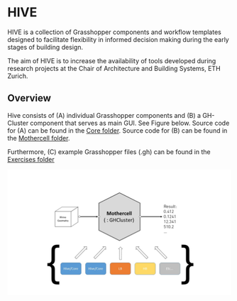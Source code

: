 # HIVE

HIVE is a collection of Grasshopper components and workflow templates designed to facilitate flexibility in informed decision making during the early stages of building design.

The aim of HIVE is to increase the availability of tools developed during research projects at the Chair of Architecture and Building Systems, ETH Zurich.  

## Overview

Hive consists of (A) individual Grasshopper components and (B) a GH-Cluster component that serves as main GUI. See Figure below. Source code for (A) can be found in the [Core folder](https://github.com/architecture-building-systems/hive/Core). Source code for (B) can be found in the [Mothercell folder](https://github.com/architecture-building-systems/hive/Mothercell).

Furthermore, (C) example Grasshopper files (.gh) can be found in the [Exercises folder](https://github.com/architecture-building-systems/hive/tree/master/Exercises)

![Hive Architecture](https://github.com/architecture-building-systems/hive/blob/master/repository_files/00_Hive_Architecture.jpg)
